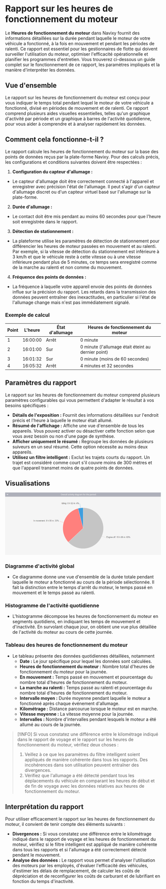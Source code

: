 # Rapport sur les heures de fonctionnement du moteur

Le **Heures de fonctionnement du moteur** dans Navixy fournit des informations détaillées sur la durée pendant laquelle le moteur de votre véhicule a fonctionné, à la fois en mouvement et pendant les périodes de ralenti. Ce rapport est essentiel pour les gestionnaires de flotte qui doivent surveiller l'utilisation du moteur, optimiser l'efficacité opérationnelle et planifier les programmes d'entretien. Vous trouverez ci-dessous un guide complet sur le fonctionnement de ce rapport, les paramètres impliqués et la manière d'interpréter les données.

## Vue d'ensemble

Le rapport sur les heures de fonctionnement du moteur est conçu pour vous indiquer le temps total pendant lequel le moteur de votre véhicule a fonctionné, divisé en périodes de mouvement et de ralenti. Ce rapport comprend plusieurs aides visuelles essentielles, telles qu'un graphique d'activité par période et un graphique à barres de l'activité quotidienne, pour vous aider à comprendre et à analyser rapidement les données.

## Comment cela fonctionne-t-il ?

Le rapport calcule les heures de fonctionnement du moteur sur la base des points de données reçus par la plate-forme Navixy. Pour des calculs précis, les configurations et conditions suivantes doivent être respectées :

1. **Configuration du capteur d'allumage :**

* Le capteur d'allumage doit être correctement connecté à l'appareil et enregistrer avec précision l'état de l'allumage. Il peut s'agir d'un capteur d'allumage discret ou d'un capteur virtuel basé sur l'allumage sur la plate-forme.

2. **Durée d'allumage :**

* Le contact doit être mis pendant au moins 60 secondes pour que l'heure soit enregistrée dans le rapport.

3. **Détection de stationnement :**

* La plateforme utilise les paramètres de détection de stationnement pour différencier les heures de moteur passées en mouvement et au ralenti. Par exemple, si la vitesse de détection du stationnement est inférieure à 3 km/h et que le véhicule reste à cette vitesse ou à une vitesse inférieure pendant plus de 5 minutes, ce temps sera enregistré comme de la marche au ralenti et non comme du mouvement.

4. **Fréquence des points de données :**

* La fréquence à laquelle votre appareil envoie des points de données influe sur la précision du rapport. Les retards dans la transmission des données peuvent entraîner des inexactitudes, en particulier si l'état de l'allumage change mais n'est pas immédiatement signalé.

### Exemple de calcul

| Point | L'heure  | État d'allumage | Heures de fonctionnement du moteur                  |
| ----- | -------- | --------------- | --------------------------------------------------- |
| 1     | 16:00:00 | Arrêt           | 0 minute                                            |
| 2     | 16:01:00 | Sur             | 0 minute (l'allumage était éteint au dernier point) |
| 3     | 16:01:32 | Sur             | 0 minute (moins de 60 secondes)                     |
| 4     | 16:05:32 | Arrêt           | 4 minutes et 32 secondes                            |

## Paramètres du rapport

Le rapport sur les heures de fonctionnement du moteur comprend plusieurs paramètres configurables qui vous permettent d'adapter le résultat à vos besoins spécifiques :

* **Détails de l'exposition :** Fournit des informations détaillées sur l'endroit précis et l'heure à laquelle le moteur était allumé.
* **Résumé de l'affichage :** Affiche une vue d'ensemble de tous les appareils. Vous pouvez activer ou désactiver cette fonction selon que vous avez besoin ou non d'une page de synthèse.
* **Afficher uniquement le résumé :** Regroupe les données de plusieurs suiveurs en un seul résumé. Cette option nécessite au moins deux appareils.
* **Utilisez un filtre intelligent :** Exclut les trajets courts du rapport. Un trajet est considéré comme court s'il couvre moins de 300 mètres et que l'appareil transmet moins de quatre points de données.

## Visualisations

![image-20240815-010415.png](../../../guide-de-litilizateur/rapports/details-specifiques-du-rapport/attachments/image-20240815-010415.png)

### Diagramme d'activité global

* Ce diagramme donne une vue d'ensemble de la durée totale pendant laquelle le moteur a fonctionné au cours de la période sélectionnée. Il fait la distinction entre le temps d'arrêt du moteur, le temps passé en mouvement et le temps passé au ralenti.

### Histogramme de l'activité quotidienne

* L'histogramme décompose les heures de fonctionnement du moteur en segments quotidiens, en indiquant les temps de mouvement et d'inactivité. En survolant chaque jour, on obtient une vue plus détaillée de l'activité du moteur au cours de cette journée.

### Tableau des heures de fonctionnement du moteur

* Le tableau présente des données quotidiennes détaillées, notamment
  * **Date :** Le jour spécifique pour lequel les données sont calculées.
  * **Heures de fonctionnement du moteur :** Nombre total d'heures de fonctionnement du moteur pour la journée.
  * **En mouvement :** Temps passé en mouvement et pourcentage du nombre total d'heures de fonctionnement du moteur.
  * **La marche au ralenti :** Temps passé au ralenti et pourcentage du nombre total d'heures de fonctionnement du moteur.
  * **Intervalle moyen :** Durée moyenne pendant laquelle le moteur a fonctionné après chaque événement d'allumage.
  * **Kilométrage :** Distance parcourue lorsque le moteur est en marche.
  * **Vitesse moyenne :** La vitesse moyenne pour la journée.
  * **Intervalles :** Nombre d'intervalles pendant lesquels le moteur a été allumé au cours de la journée.

> \[!INFO] Si vous constatez une différence entre le kilométrage indiqué dans le rapport de voyage et le rapport sur les heures de fonctionnement du moteur, vérifiez deux choses :
>
> 1. Veillez à ce que les paramètres du filtre intelligent soient appliqués de manière cohérente dans tous les rapports. Des incohérences dans son utilisation peuvent entraîner des divergences.
> 2. Vérifiez que l'allumage a été détecté pendant tous les déplacements du véhicule en comparant les heures de début et de fin de voyage avec les données relatives aux heures de fonctionnement du moteur.

## Interprétation du rapport

Pour utiliser efficacement le rapport sur les heures de fonctionnement du moteur, il convient de tenir compte des éléments suivants :

* **Divergences :** Si vous constatez une différence entre le kilométrage indiqué dans le rapport de voyage et les heures de fonctionnement du moteur, vérifiez si le filtre intelligent est appliqué de manière cohérente dans tous les rapports et si l'allumage a été correctement détecté pendant le mouvement.
* **Analyse des données :** Le rapport vous permet d'analyser l'utilisation des moteurs par les employés, d'évaluer l'efficacité des véhicules, d'estimer les délais de remplacement, de calculer les coûts de dépréciation et de reconfigurer les coûts de carburant et de lubrifiant en fonction du temps d'inactivité.
